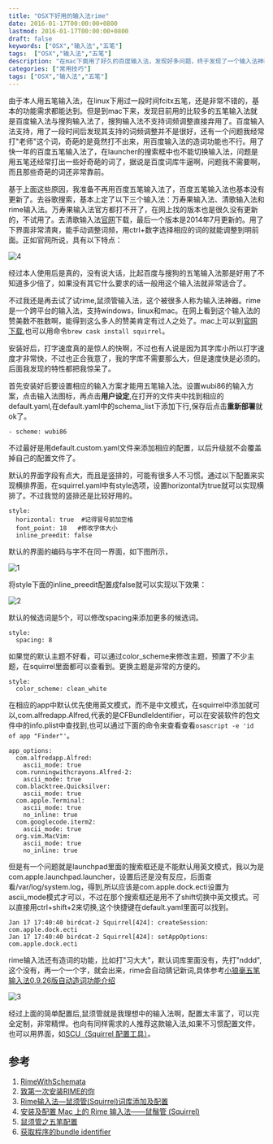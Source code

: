 ```yaml
---
title: "OSX下好用的输入法rime"
date: 2016-01-17T00:00:00+0800
lastmod: 2016-01-17T00:00:00+0800
draft: false
keywords: ["OSX","输入法","五笔"]
tags:  ["OSX","输入法","五笔"]
description: "在mac下面用了好久的百度输入法，发现好多问题，终于发现了一个输入法神器了"
categories: ["常用技巧"]
tags: ["OSX","输入法","五笔"]
---
```


由于本人用五笔输入法，在linux下用过一段时间fcitx五笔，还是非常不错的，基本的功能需求都能达到。但是到mac下来，发现目前用的比较多的五笔输入法就是百度输入法与搜狗输入法了，搜狗输入法不支持词频调整直接弃用了。百度输入法支持，用了一段时间后发现其支持的词频调整并不是很好，还有一个问题我经常打"老师"这个词，奇葩的是竟然打不出来，用百度输入法的造词功能也不行。用了快一年的百度五笔输入法了，在launcher的搜索框中也不能切换输入法，问题是用五笔还经常打出一些好奇葩的词了，据说是百度词库牛逼啊，问题我不需要啊，而且那些奇葩的词还非常靠前。

基于上面这些原因，我准备不再用百度五笔输入法了，百度五笔输入法也基本没有更新了。去谷歌搜索，基本上定了以下三个输入法：万寿果输入法、清歌输入法和rime输入法。万寿果输入法官方都打不开了，在网上找的版本也是很久没有更新的，不试用了。去清歌输入法[官网](http://qingg.im)下载，最后一个版本是2014年7月更新的。用了下界面非常清爽，能手动调整词频，用ctrl+数字选择相应的词的就能调整到明前面。正如官网所说，具有以下特点：

![4]({{IMAGE_PATH}}/rime/4.png)

经过本人使用后是真的，没有说大话，比起百度与搜狗的五笔输入法那是好用了不知道多少倍了，如果没有其它什么要求的话一般用这个输入法就非常适合了。

不过我还是再去试了试rime,鼠须管输入法，这个被很多人称为输入法神器。rime是一个跨平台的输入法，支持windows，linux和mac。在网上看到这个输入法的赞美数不胜数啊，能得到这么多人的赞美肯定有过人之处了。mac上可以到[官网下载](http://rime.im),也可以用命令`brew cask install squirrel`。

安装好后，打字速度真的是惊人的快啊，不过也有人说是因为其字库小所以打字速度才非常快，不过也正合我意了，我的字库不需要那么大，但是速度快是必须的。后面我发现的特性都把我惊呆了。

首先安装好后要设置相应的输入方案才能用五笔输入法。设置wubi86的输入方案，点击输入法图标，再点击**用户设定**,在打开的文件夹中找到相应的default.yaml,在default.yaml中的schema_list下添加下行,保存后点击**重新部署**就ok了。

```
- scheme: wubi86
```

不过最好是用default.custom.yaml文件来添加相应的配置，以后升级就不会覆盖掉自己的配置文件了。

默认的界面字段有点大，而且是竖排的，可能有很多人不习惯。通过以下配置来实现横排界面，在squirrel.yaml中有style选项，设置horizontal为true就可以实现横排了。不过我觉的竖排还是比较好用的。

```
style:
  horizontal: true  #记得冒号前加空格
  font_point: 18   #修改字体大小
  inline_preedit: false
```

默认的界面的编码与字不在同一界面，如下图所示，

![1]({{IMAGE_PATH}}/rime/1.png)

将style下面的inline_preedit配置成false就可以实现以下效果：

![2]({{IMAGE_PATH}}/rime/2.png)

默认的候选词是5个，可以修改spacing来添加更多的候选词。

```
style:
  spacing: 8
```

如果觉的默认主题不好看，可以通过color_scheme来修改主题，预置了不少主题，在squirrel里面都可以查看到。更换主题是非常的方便的。

```
style:
  color_scheme: clean_white
```

在相应的app中默认优先使用英文模式，而不是中文模式，在squirrel中添加就可以,com.alfredapp.Alfred,代表的是CFBundleIdentifier，可以在安装软件的包文件中的info.plist中查找到,也可以通过下面的命令来查看查看`osascript -e 'id of app "Finder"'`。

```
app_options:
  com.alfredapp.Alfred:
    ascii_mode: true
  com.runningwithcrayons.Alfred-2:
    ascii_mode: true
  com.blacktree.Quicksilver:
    ascii_mode: true
  com.apple.Terminal:
    ascii_mode: true
    no_inline: true
  com.googlecode.iterm2:
    ascii_mode: true
  org.vim.MacVim:
    ascii_mode: true
    no_inline: true
```
但是有一个问题就是launchpad里面的搜索框还是不能默认用英文模式，我以为是com.apple.launchpad.launcher，设置后还是没有反应，后面查看/var/log/system.log，得到,所以应该是com.apple.dock.ecti设置为ascii_mode模式才可以，不过在那个搜索框还是用不了shift切换中英文模式。可以直接用ctrl+shift+2来切换,这个快捷键在default.yaml里面可以找到。

```
Jan 17 17:40:40 birdcat-2 Squirrel[424]: createSession: com.apple.dock.ecti
Jan 17 17:40:40 birdcat-2 Squirrel[424]: setAppOptions: com.apple.dock.ecti
```

rime输入法还有造词的功能，比如打"习大大"，默认词库里面没有，先打"nddd",这个没有，再一个一个字，就会出来，rime会自动猜记新词,具体参考[小狼毫五笔输入法0.9.26版自动造词功能介绍](http://tieba.baidu.com/p/2646302720)

![3]({{IMAGE_PATH}}/rime/3.png)

经过上面的简单配置后,鼠须管就是我理想中的输入法啊，配置太丰富了，可以完全定制，非常精悍。也向有同样需求的人推荐这款输入法,如果不习惯配置文件，也可以用界面，如[SCU（Squirrel 配置工具）](https://github.com/neolee/SCU)。

## 参考
1. [RimeWithSchemata](https://github.com/rime/home/wiki/RimeWithSchemata)
2. [致第一次安装RIME的你](https://www.zybuluo.com/eternity/note/81763)
3. [Rime输入法—鼠须管(Squirrel)词库添加及配置](http://www.jianshu.com/p/cffc0ea094a7)
4. [安装及配置 Mac 上的 Rime 输入法——鼠鬚管 (Squirrel)](http://www.dreamxu.com/install-config-squirrel/)
5. [鼠须管之五笔配置](http://old.mutoo.im/2013/01/using-wubi-in-squirrel/)
6. [获取程序的bundle identifier](https://cuitlongit.wordpress.com/2013/10/11/获取程序的bundle-identifier/)
